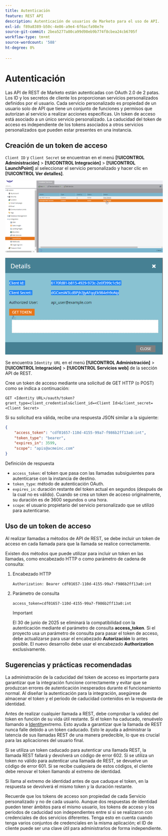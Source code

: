 ```yaml
---
title: Autenticación
feature: REST API
description: Autenticación de usuarios de Marketo para el uso de API.
exl-id: f89a8389-b50c-4e86-a9e4-6f6acfa98e7e
source-git-commit: 2bea5277a80ca99d98eb9b774f8cbea24cb6705f
workflow-type: tm+mt
source-wordcount: '588'
ht-degree: 0%

---
```


# Autenticación

Las API de REST de Marketo están autenticadas con OAuth 2.0 de 2 patas. Los ID y los secretos de cliente los proporcionan servicios personalizados definidos por el usuario. Cada servicio personalizado es propiedad de un usuario solo de API que tiene un conjunto de funciones y permisos que autorizan al servicio a realizar acciones específicas. Un token de acceso está asociado a un único servicio personalizado. La caducidad del token de acceso es independiente de los tokens asociados a otros servicios personalizados que pueden estar presentes en una instancia.

## Creación de un token de acceso

`Client ID` y `Client Secret` se encuentran en el menú **[!UICONTROL Administración]** > **[!UICONTROL Integración]** > **[!UICONTROL LaunchPoint]** al seleccionar el servicio personalizado y hacer clic en **[!UICONTROL Ver detalles]**.

![Obtener detalles del servicio REST](assets/authentication-service-view-details.png)

![Credenciales de Launchpoint](assets/admin-launchpoint-credentials.png)

Se encuentra `Identity URL` en el menú **[!UICONTROL Administración]** > **[!UICONTROL Integración]** > **[!UICONTROL Servicios web]** de la sección API de REST.

Cree un token de acceso mediante una solicitud de GET HTTP (o POST) como se indica a continuación:

```
GET <Identity URL>/oauth/token?grant_type=client_credentials&client_id=<Client Id>&client_secret=<Client Secret>
```

Si su solicitud era válida, recibe una respuesta JSON similar a la siguiente:

```json
{
    "access_token": "cdf01657-110d-4155-99a7-f986b2ff13a0:int",
    "token_type": "bearer",
    "expires_in": 3599,
    "scope": "apis@acmeinc.com"
}
```

Definición de respuesta

- `access_token`: el token que pasa con las llamadas subsiguientes para autenticarse con la instancia de destino.
- `token_type`: método de autenticación OAuth.
- `expires_in`: duración restante del token actual en segundos (después de la cual no es válido). Cuando se crea un token de acceso originalmente, su duración es de 3600 segundos o una hora.
- `scope`: el usuario propietario del servicio personalizado que se utilizó para autenticarse.

## Uso de un token de acceso

Al realizar llamadas a métodos de API de REST, se debe incluir un token de acceso en cada llamada para que la llamada se realice correctamente.

Existen dos métodos que puede utilizar para incluir un token en las llamadas, como encabezado HTTP o como parámetro de cadena de consulta:

1. Encabezado HTTP

   `Authorization: Bearer cdf01657-110d-4155-99a7-f986b2ff13a0:int`

1. Parámetro de consulta

   `access_token=cdf01657-110d-4155-99a7-f986b2ff13a0:int`

   >[!IMPORTANT]
   >
   >El 30 de junio de 2025 se eliminará la compatibilidad con la autenticación mediante el parámetro de consulta **access_token**. Si el proyecto usa un parámetro de consulta para pasar el token de acceso, debe actualizarse para usar el encabezado **Autorización** lo antes posible. El nuevo desarrollo debe usar el encabezado **Authorization** exclusivamente.

## Sugerencias y prácticas recomendadas

La administración de la caducidad del token de acceso es importante para garantizar que la integración funcione correctamente y evitar que se produzcan errores de autenticación inesperados durante el funcionamiento normal. Al diseñar la autenticación para la integración, asegúrese de almacenar el token y el periodo de caducidad contenidos en la respuesta de identidad.

Antes de realizar cualquier llamada a REST, debe comprobar la validez del token en función de su vida útil restante. Si el token ha caducado, renuévelo llamando a [Identity](https://developer.adobe.com/marketo-apis/api/identity/#tag/Identity/operation/identityUsingGET)extremo. Esto ayuda a garantizar que la llamada de REST nunca falle debido a un token caducado. Esto le ayuda a administrar la latencia de sus llamadas REST de una manera predecible, lo que es crucial para las aplicaciones del usuario final.

Si se utiliza un token caducado para autenticar una llamada REST, la llamada REST fallará y devolverá un código de error 602. Si se utiliza un token no válido para autenticar una llamada de REST, se devuelve un código de error 601. Si se recibe cualquiera de estos códigos, el cliente debe renovar el token llamando al extremo de identidad.

Si llama al extremo de identidad antes de que caduque el token, en la respuesta se devolverá el mismo token y la duración restante.

Recuerde que los tokens de acceso son propiedad de cada Servicio personalizado y no de cada usuario. Aunque dos respuestas de identidad pueden tener ámbitos para el mismo usuario, los tokens de acceso y los períodos de caducidad son independientes entre sí si se realizaron con credenciales de dos servicios diferentes. Tenga esto en cuenta cuando tenga varios conjuntos de credenciales en la misma aplicación; el ID de cliente puede ser una clave útil para administrarlos de forma independiente.
